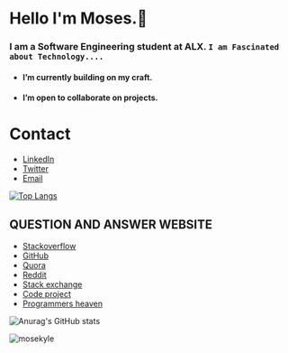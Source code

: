 # Hello I'm Moses.👋

### I am a Software Engineering student at ALX. `I am Fascinated about Technology....`

- ####  I’m currently building on my craft.
- #### I’m open to collaborate on projects.

# Contact 
* [LinkedIn](https://www.linkedin.com/in/moses-gitau-860292246)
* [Twitter](https://twitter.com/moses__kyle?t=4C9qT0T4RmJ3Mu6Bfk4BLQ&s=09)
* [Email](mailto:moseskyle2021@gmail.com)

[![Top Langs](https://github-readme-stats.vercel.app/api/top-langs/?username=mosekyle&layout=compact)](https://github.com/mosekyle/github-readme-stats)

## QUESTION AND ANSWER WEBSITE 
* [Stackoverflow](https://Stackoverflow.com/)
* [GitHub](https://github.com/)
* [Quora](https://quora.com/)
* [Reddit](https://reddit.com/)
* [Stack exchange](https://Stackexchange.com/)
* [Code project](https://codeproject.com/)
* [Programmers heaven](https://programmersheaven.com/)

![Anurag's GitHub stats](https://github-readme-stats.vercel.app/api?username=mosekyle&show_icons=true&theme=radical)

<p align="left"> <img src="https://komarev.com/ghpvc/?username=mosekyle&label=Profile%20views&color=0e75b6&style=flat" alt="mosekyle" /> </p>


